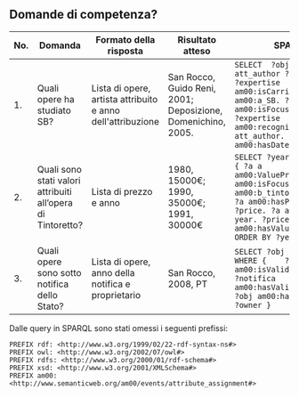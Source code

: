 ## Domande di competenza?

| No. | Domanda                                                     | Formato della risposta                                      | Risultato atteso   | SPARQL|
|-----|-------------------------------------------------------------|-------------------------------------------------------------|--------------------------------------------------------------|--------------------------------------------------------------------------------------------------------------------------------------------------------------------------------------------------------------------|
| 1.  | Quali opere ha studiato SB?                                 | Lista di opere, artista attribuito e anno dell'attribuzione | San Rocco, Guido Reni, 2001; Deposizione, Domenichino, 2005. | ``` SELECT  ?object ?att_author ?year  WHERE { ?expertise am00:isCarriedOutBy am00:a_SB. ?expertise am00:isFocusedOn ?object. ?expertise am00:recognizesAsAuthor ?att_author. ?expertise am00:hasDate ?year. } ``` |
| 2.  | Quali sono stati valori attribuiti all’opera di Tintoretto? | Lista di prezzo e anno                                      | 1980, 15000€; 1990, 35000€; 1991, 30000€                     | ``` SELECT ?year ?val  WHERE { ?a a am00:ValueProposition. ?a am00:isFocusedOn am00:b_tintoretto_canvas. ?a am00:hasProposedPrice ?price. ?a am00:hasDate ?year. ?price am00:hasValue ?val.  } ORDER BY ?year  ``` |
| 3.  | Quali opere sono sotto notifica dello Stato?                | Lista di opere, anno della notifica e proprietario          | San Rocco, 2008, PT                                          | ``` SELECT ?obj ?year ?owner WHERE {    ?notifica am00:isValidFrom ?year.    ?notifica am00:hasValidityOn ?obj.    ?obj am00:hasCurrentOwner ?owner }   ```                                                        |

Dalle query in SPARQL sono stati omessi i seguenti prefissi:
```
PREFIX rdf: <http://www.w3.org/1999/02/22-rdf-syntax-ns#>
PREFIX owl: <http://www.w3.org/2002/07/owl#>
PREFIX rdfs: <http://www.w3.org/2000/01/rdf-schema#>
PREFIX xsd: <http://www.w3.org/2001/XMLSchema#>
PREFIX am00: <http://www.semanticweb.org/am00/events/attribute_assignment#>
```
